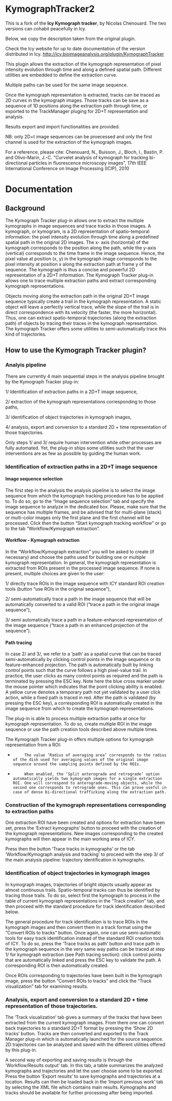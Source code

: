 # KymographTracker2

This is a fork of the **Icy Kymograph tracker**, by Nicolas Chenouard.
The two versions can cohabit peacefully in Icy.

Below, we copy the description taken from the original plugin.

Check the Icy website for up to date documentation of the version distributed in Icy.
http://icy.bioimageanalysis.org/plugin/KymographTracker

This plugin allows the extraction of the kymograph representation of pixel intensity evolution through time and along a defined spatial path. Different utilities are embedded to define the extraction curve.

Multiple paths can be used for the same image sequence.

Once the kymograph representation is extracted, tracks can be traced as 2D curves in the kymograph images. Those tracks can be save as a sequence of 1D positions along the extraction path through time, or exported to the TrackManager pluging for 2D+T representation and analysis.

Results export and import functionalities are provided.

NB: only 2D+t image sequences can be proecessed and only the first channel is used for the extraction of the kymograph images.

For a reference, please cite:
Chenouard, N., Buisson, J., Bloch, I., Bastin, P. and Olivo-Marin, J.-C.
"Curvelet analysis of kymograph for tracking bi-directional particles in fluorescence microscopy images", 17th IEEE International Conference on Image Processing (ICIP), 2010


# Documentation

## Background

The Kymograph Tracker plug-in allows one to extract the multiple kymographs in image sequences and trace tracks in those images. A kymograph, or kymogram, is a 2D representation of spatio-temporal information: the pixel intensity evolution through time along a predefined spatial path in the original 2D images. The x- axis (horizontal) of the kymograph corresponds to the position along the path, while the y-axis (vertical) corresponds to the time frame in the image sequence. Hence, the pixel value at position (x, y) in the kymograph image corresponds to the pixel intensity at position x along the extraction path at frame y of the sequence. The kymograph is thus a concise and powerful 2D representation of a 2D+T information. The Kymograph Tracker plug-in allows one to trace multiple extraction paths and extract corresponding kymograph representations.

Objects moving along the extraction path in the original 2D+T image sequence typically create a trail in the kymograph representation. A static object will leave a perfectly vertical trace, while the slope of the trail is in direct correspondence with its velocity (the faster, the more horizontal). Thus, one can extract spatio-temporal trajectories (along the extraction path) of objects by tracing their traces in the kymograph representation. The kymograph Tracker offers some utilities to semi-automatically trace this kind of trajectories.

## How to use the Kymograph Tracker plugin?

### Analyis pipeline

There are currently 4 main sequential steps in the analysis pipeline brought by the Kymograph Tracker plug-in:

1/ Identification of extraction paths in a 2D+T image sequence,

2/ extraction of the kymograph representations corresponding to those paths,

3/ identification of object trajectories in kymograph images,

4/ analysis, export and conversion to a standard 2D + time representation of those trajectories.

Only steps 1/ and 3/ require human intervention while other processes are fully automated. Yet, the plug-in ships some utilities such that the user interventions are as few as possible by guiding the human work.

### Identification of extraction paths in a 2D+T image sequence

#### Image sequence selection

The first step in the analysis the analysis pipeline is to select the image sequence from which the kymograph tracking procedure has to be applied to. To do so, go to the “Image sequence selection” tab and specify the image sequence to analyze in the dedicated box. Please, make sure that the sequence has multiple frames, and be advised that for multi-plane (stack) or multi-color images only the first plane and the first channel will be processed. Click then the button “Start kymograph tracking workflow” or go to the tab “Workflow/Kymograph extraction”. 

#### Workflow - Kymograph extraction

In the “Workflow/Kymograph extraction” you will be asked to create (if necessary) and choose the paths used for building one or multiple kymograph representation. In general, the kymograph representation is extracted from ROIs present in the processed image sequence. If none is present, multiple choices are given to the user:

1/ directly trace ROIs in the image sequence with ICY standard ROI creation tools (button “use ROIs in the original sequence”),

2/ semi-automatically trace a path in the image sequence that will be automatically converted to a valid ROI (“trace a path in the original image sequence”),

3/ semi automatically trace a path in a feature-enhanced representation of the image sequence (“trace a path in an enhanced projection of the sequence”).

#### Path tracing

In case 2/ and 3/, we refer to a ‘path’ as a spatial curve that can be traced semi-automatically by clicking control points in the image sequence or its feature-enhanced projection. The path is automatically built by linking control points such that the curve follows a high pixel-value trail. In practice, the user clicks as many control points as required and the path is terminated by pressing the ESC key. Note here the blue cross marker under the mouse pointer which indicates that the point clicking ability is enabled. A yellow curve denotes a temporary path not yet validated by a user click action, while a fixed path is traced in red. After the path is validated (by pressing the ESC key), a corresponding ROI is automatically created in the image sequence from which to create the kymograph representations.

The plug-in is able to process multiple extraction paths at once for kymograph representation. To do so, create multiple ROI in the image sequence or use the path creation tools described above multiple times.

The Kymograph Tracker plug-in offers multiple options for kymograph representation from a ROI:

-          The value ‘Radius of averaging area’ corresponds to the radius of the disk used for averaging values of the original image sequence around the sampling points defined by the ROIs.

-          When enabled, the ‘Split anterograde and retrograde’ option automatically yields two kymograph images for a single extraction ROI. One will correspond to anterograde-moving objects, while the second one corresponds to retrograde ones. This can prove useful in case of dense bi-directional trafficking along the extraction path.

### Construction of the kymograph representations corresponding to extraction paths

One extraction ROI have been created and options for extraction have been set, press the ‘Extract kymographs’ button to proceed with the creation of the kymograph representations. New images corresponding to the created kymographs will then appear in the main working area of ICY.

Press then the button ‘Trace tracks in kymographs’ or the tab ‘Workflow/Kymograph analysis and tracking’ to proceed with the step 3/ of the main analysis pipeline: trajectory identification in kymographs.

### Identification of object trajectories in kymograph images

In kymograph images, trajectories of bright objects usually appear as almost continuous trails. Spatio-temporal tracks can thus be identified by tracing those trails. To do so, select first the kymograph to process in the table of current kymograph representations in the “Track creation” tab, and then proceed with the standard procedure for track identification described below.

The general procedure for track identification is to trace ROIs in the kymograph images and then convert them in a track format using the “Convert ROIs to tracks” button. Once again, one can use semi-automatic tools for easy track identification instead of the standard ROI creation tools of ICY. To do so, press the ‘Trace tracks as path’ button and trace path in the kymograph sequence in the very same way paths can be traced at step 1/ for kymograph extraction (see Path tracing section): click control points that are automatically linked and press the ESC key to validate the path. A corresponding ROI is then automatically created.

Once ROIs corresponding to trajectories have been built in the kymograph image, press the button “Convert ROIs to tracks” and click the “Track visualization” tab for examining results.

### Analysis, export and conversion to a standard 2D + time representation of those trajectories.

The ‘Track visualization’ tab gives a summary of the tracks that have been extracted from the current kymograph images. From there one can convert back trajectories to a standard 2D+T format by pressing the ‘Show 2D tracks’ button. Tracks are then converted and exported to the Track Manager plug-in which is automatically launched for the source sequence. 2D trajectories can be analyzed and saved with the different utilities offered by this plug-in.

A second way of exporting and saving results is through the ‘Workflow/Results output’ tab. In this tab, a table summarizes the analyzed kymographs and trajectories and let the user choose some to be exported.  Press the button ‘Export results’ to save kymographs and trajectories at a location. Results can then be loaded back in the ‘Import previous work’ tab by selecting the XML file which contains main results. Kymographs and tracks should  be available for further processing after being imported.
